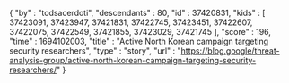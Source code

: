 {
  "by" : "todsacerdoti",
  "descendants" : 80,
  "id" : 37420831,
  "kids" : [ 37423091, 37423947, 37421831, 37422745, 37423451, 37422607, 37422075, 37422549, 37421855, 37423029, 37421745 ],
  "score" : 196,
  "time" : 1694102003,
  "title" : "Active North Korean campaign targeting security researchers",
  "type" : "story",
  "url" : "https://blog.google/threat-analysis-group/active-north-korean-campaign-targeting-security-researchers/"
}
